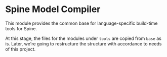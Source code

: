 # Spine Model Compiler

This module provides the common base for language-specific build-time tools for Spine.

At this stage, the files for the modules under `tools` are copied from `base` as is. Later, we're
going to restructure the structure with accordance to needs of this project.
